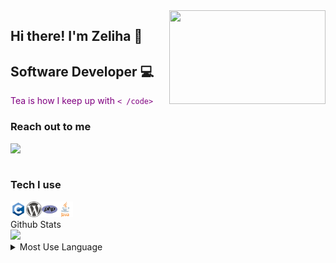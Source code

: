 <img src="https://media.giphy.com/media/fwbZnTftCXVocKzfxR/giphy.gif?cid=ecf05e47fta3ye6ab3e9tged01bnbi6v5gku35as31nx0f1x&rid=giphy.gif&ct=g" align="right" width="250" height="150">

## Hi there! I'm Zeliha  🙋

## Software Developer  💻

<font color="purple"> Tea is how I keep up with ```< /code>```</font>



### Reach out to me
[<img width="25" src="https://cdn.jsdelivr.net/npm/simple-icons@v5/icons/linkedin.svg" align="left" />][Linkedin]

<br/>
<br/>

### Tech I use
 
<img src ="https://raw.githubusercontent.com/github/explore/f3e22f0dca2be955676bc70d6214b95b13354ee8/topics/java/java.png" width="25" height ="25">
 
<img src ="https://raw.githubusercontent.com/github/explore/f3e22f0dca2be955676bc70d6214b95b13354ee8/topics/c/c.png" align="left" width="25" height ="25">

<img src ="https://raw.githubusercontent.com/github/explore/f3e22f0dca2be955676bc70d6214b95b13354ee8/topics/wordpress/wordpress.png" align="left" width="25" height ="25">

<img src ="https://raw.githubusercontent.com/github/explore/f3e22f0dca2be955676bc70d6214b95b13354ee8/topics/php/php.png" align="left" width="25" height ="25">

<br/>


<summary>  Github Stats 
</summary>
<img src="https://github-readme-stats.vercel.app/api?username=ZelihaArslan&theme=radical">


<details>
<summary> Most Use Language 
</summary>
<img src="https://github-readme-stats.vercel.app/api/top-langs/?username=mustafacagri&layout=compact&theme=radical">
</details> 

[Linkedin]: https://www.linkedin.com/in/zeliha-arslan06/
